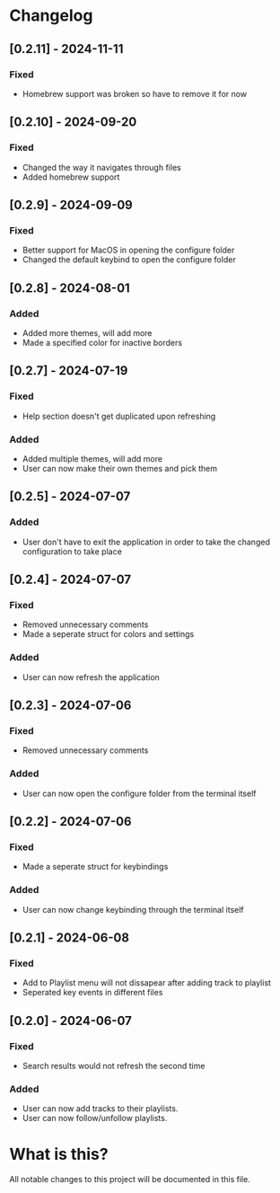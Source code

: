 # Changelog

## [0.2.11] - 2024-11-11

### Fixed

- Homebrew support was broken so have to remove it for now

## [0.2.10] - 2024-09-20

### Fixed

- Changed the way it navigates through files
- Added homebrew support

## [0.2.9] - 2024-09-09

### Fixed

- Better support for MacOS in opening the configure folder
- Changed the default keybind to open the configure folder

## [0.2.8] - 2024-08-01

### Added

- Added more themes, will add more
- Made a specified color for inactive borders

## [0.2.7] - 2024-07-19

### Fixed

- Help section doesn't get duplicated upon refreshing

### Added

- Added multiple themes, will add more
- User can now make their own themes and pick them

## [0.2.5] - 2024-07-07

### Added

- User don't have to exit the application in order to take the changed configuration to take place

## [0.2.4] - 2024-07-07

### Fixed

- Removed unnecessary comments
- Made a seperate struct for colors and settings

### Added

- User can now refresh the application

## [0.2.3] - 2024-07-06

### Fixed

- Removed unnecessary comments

### Added

- User can now open the configure folder from the terminal itself

## [0.2.2] - 2024-07-06

### Fixed

- Made a seperate struct for keybindings

### Added

- User can now change keybinding through the terminal itself

## [0.2.1] - 2024-06-08

### Fixed

- Add to Playlist menu will not dissapear after adding track to playlist
- Seperated key events in different files

## [0.2.0] - 2024-06-07

### Fixed

- Search results would not refresh the second time

### Added

- User can now add tracks to their playlists.
- User can now follow/unfollow playlists.

# What is this?

All notable changes to this project will be documented in this file.
